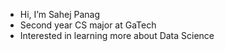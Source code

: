 - Hi, I’m Sahej Panag
- Second year CS major at GaTech
- Interested in learning more about Data Science
